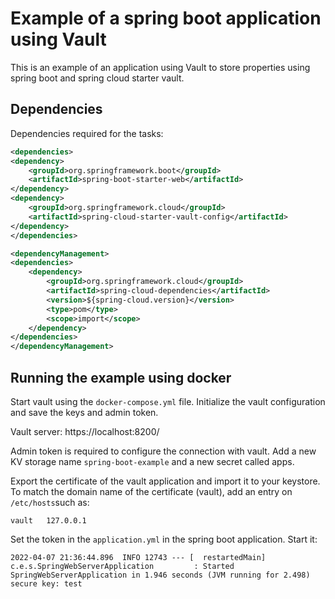 # Example of a spring boot application using Vault

This is an example of an application using Vault to store properties using spring boot and spring cloud starter vault.

## Dependencies
Dependencies required for the tasks:
```xml
<dependencies>
<dependency>
    <groupId>org.springframework.boot</groupId>
    <artifactId>spring-boot-starter-web</artifactId>
</dependency>
<dependency>
    <groupId>org.springframework.cloud</groupId>
    <artifactId>spring-cloud-starter-vault-config</artifactId>
</dependency>
</dependencies>

<dependencyManagement>
<dependencies>
    <dependency>
        <groupId>org.springframework.cloud</groupId>
        <artifactId>spring-cloud-dependencies</artifactId>
        <version>${spring-cloud.version}</version>
        <type>pom</type>
        <scope>import</scope>
    </dependency>
</dependencies>
</dependencyManagement>
```
## Running the example using docker

Start vault using the `docker-compose.yml` file. 
Initialize the vault configuration and save the keys and admin token.

Vault server: https://localhost:8200/

Admin token is required to configure the connection with vault.
Add a new KV storage name `spring-boot-example` and a new secret called apps.

Export the certificate of the vault application and import it to your keystore.
To match the domain name  of the certificate (vault), add an entry on `/etc/hosts`such as:
```properties
vault   127.0.0.1
```

Set the token in the `application.yml` in the spring boot application.
Start it:

```shell
2022-04-07 21:36:44.896  INFO 12743 --- [  restartedMain] c.e.s.SpringWebServerApplication         : Started SpringWebServerApplication in 1.946 seconds (JVM running for 2.498)
secure key: test
```


